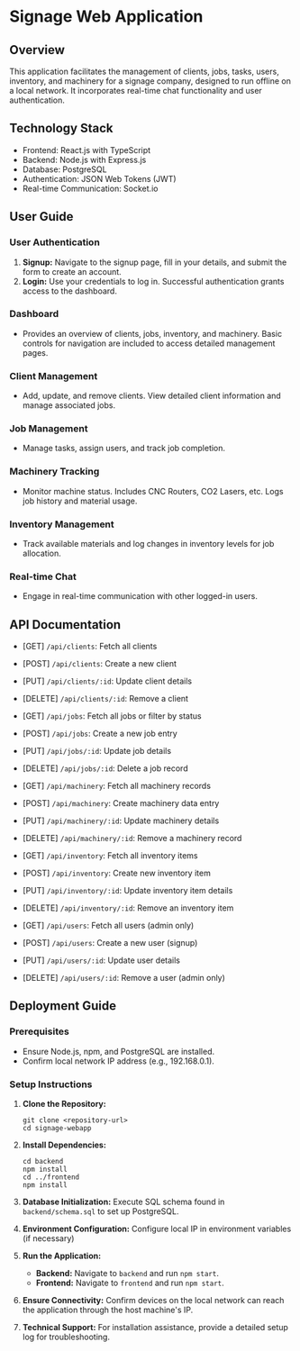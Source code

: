 # Signage Web Application

## Overview

This application facilitates the management of clients, jobs, tasks, users, inventory, and machinery for a signage company, designed to run offline on a local network. It incorporates real-time chat functionality and user authentication.

## Technology Stack

- Frontend: React.js with TypeScript
- Backend: Node.js with Express.js
- Database: PostgreSQL
- Authentication: JSON Web Tokens (JWT)
- Real-time Communication: Socket.io

## User Guide

### User Authentication

1. **Signup:** Navigate to the signup page, fill in your details, and submit the form to create an account.
2. **Login:** Use your credentials to log in. Successful authentication grants access to the dashboard.

### Dashboard

- Provides an overview of clients, jobs, inventory, and machinery. Basic controls for navigation are included to access detailed management pages.

### Client Management

- Add, update, and remove clients. View detailed client information and manage associated jobs.

### Job Management

- Manage tasks, assign users, and track job completion.

### Machinery Tracking

- Monitor machine status. Includes CNC Routers, CO2 Lasers, etc. Logs job history and material usage.

### Inventory Management

- Track available materials and log changes in inventory levels for job allocation.

### Real-time Chat

- Engage in real-time communication with other logged-in users.

## API Documentation

- [GET] `/api/clients`: Fetch all clients
- [POST] `/api/clients`: Create a new client
- [PUT] `/api/clients/:id`: Update client details
- [DELETE] `/api/clients/:id`: Remove a client

- [GET] `/api/jobs`: Fetch all jobs or filter by status
- [POST] `/api/jobs`: Create a new job entry
- [PUT] `/api/jobs/:id`: Update job details
- [DELETE] `/api/jobs/:id`: Delete a job record

- [GET] `/api/machinery`: Fetch all machinery records
- [POST] `/api/machinery`: Create machinery data entry
- [PUT] `/api/machinery/:id`: Update machinery details
- [DELETE] `/api/machinery/:id`: Remove a machinery record

- [GET] `/api/inventory`: Fetch all inventory items
- [POST] `/api/inventory`: Create new inventory item
- [PUT] `/api/inventory/:id`: Update inventory item details
- [DELETE] `/api/inventory/:id`: Remove an inventory item

- [GET] `/api/users`: Fetch all users (admin only)
- [POST] `/api/users`: Create a new user (signup)
- [PUT] `/api/users/:id`: Update user details
- [DELETE] `/api/users/:id`: Remove a user (admin only)

## Deployment Guide

### Prerequisites

- Ensure Node.js, npm, and PostgreSQL are installed.
- Confirm local network IP address (e.g., 192.168.0.1).

### Setup Instructions

1. **Clone the Repository:**
   ```
   git clone <repository-url>
   cd signage-webapp
   ```

2. **Install Dependencies:**
   ```
   cd backend
   npm install
   cd ../frontend
   npm install
   ```

3. **Database Initialization:**
   Execute SQL schema found in `backend/schema.sql` to set up PostgreSQL.

4. **Environment Configuration:**
   Configure local IP in environment variables (if necessary)

5. **Run the Application:**
   - **Backend:** Navigate to `backend` and run `npm start`.
   - **Frontend:** Navigate to `frontend` and run `npm start`.

6. **Ensure Connectivity:**
   Confirm devices on the local network can reach the application through the host machine's IP.

7. **Technical Support:**
   For installation assistance, provide a detailed setup log for troubleshooting.
